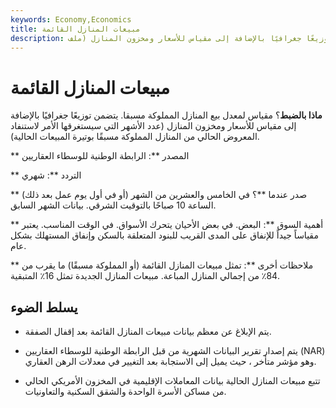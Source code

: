 ```yaml
---
keywords: Economy,Economics
title: مبيعات المنازل القائمة
description: ماذا بالضبط؟ مقياس لمعدل بيع المنازل المملوكة مسبقا. يتضمن توزيعًا جغرافيًا بالإضافة إلى مقياس للأسعار ومخزون المنازل (ملف
---
```


# مبيعات المنازل القائمة
**ماذا بالضبط**؟ مقياس لمعدل بيع المنازل المملوكة مسبقا. يتضمن توزيعًا جغرافيًا بالإضافة إلى مقياس للأسعار ومخزون المنازل (عدد الأشهر التي سيستغرقها الأمر لاستنفاد المعروض الحالي من المنازل المملوكة مسبقًا بوتيرة المبيعات الحالية).

** المصدر **: الرابطة الوطنية للوسطاء العقاريين

** التردد **: شهري

** صدر عندما **؟ في الخامس والعشرين من الشهر (أو في أول يوم عمل بعد ذلك) الساعة 10 صباحًا بالتوقيت الشرقي. بيانات الشهر السابق.

** أهمية السوق **: البعض. في بعض الأحيان يتحرك الأسواق. في الوقت المناسب. يعتبر مقياساً جيداً للإنفاق على المدى القريب للبنود المتعلقة بالسكن وإنفاق المستهلك بشكل عام.

** ملاحظات أخرى **: تمثل مبيعات المنازل القائمة (أو المملوكة مسبقًا) ما يقرب من 84٪ من إجمالي المنازل المباعة. مبيعات المنازل الجديدة تمثل 16٪ المتبقية.

## يسلط الضوء

- يتم الإبلاغ عن معظم بيانات مبيعات المنازل القائمة بعد إقفال الصفقة.

- يتم إصدار تقرير البيانات الشهرية من قبل الرابطة الوطنية للوسطاء العقاريين (NAR) وهو مؤشر متأخر ، حيث يميل إلى الاستجابة بعد التغيير في معدلات الرهن العقاري.

- تتبع مبيعات المنازل الحالية بيانات المعاملات الإقليمية في المخزون الأمريكي الحالي من مساكن الأسرة الواحدة والشقق السكنية والتعاونيات.

